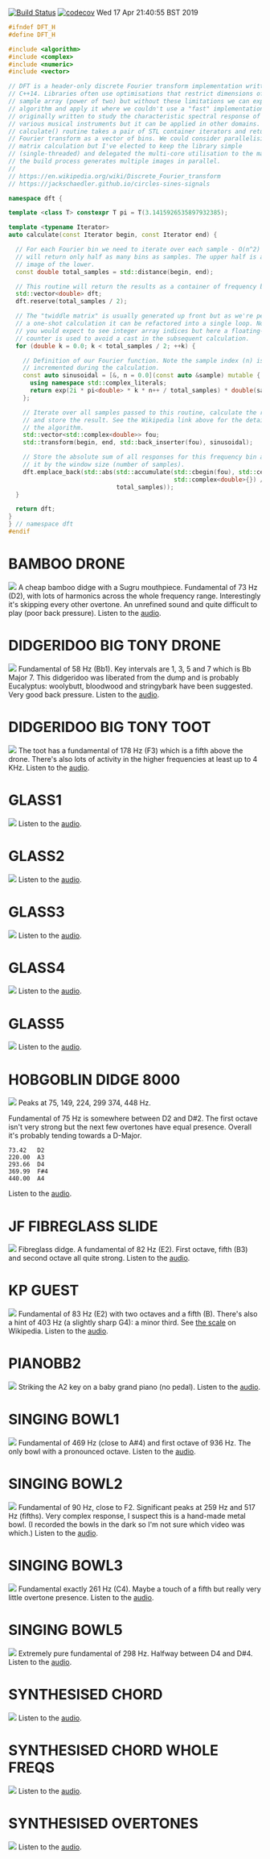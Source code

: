 [![Build Status](https://travis-ci.org/deanturpin/dft.svg?branch=master)](https://travis-ci.org/deanturpin/dft)
[![codecov](https://codecov.io/gh/deanturpin/dft/branch/master/graph/badge.svg)](https://codecov.io/gh/deanturpin/dft)
Wed 17 Apr 21:40:55 BST 2019
```cpp
#ifndef DFT_H
#define DFT_H

#include <algorithm>
#include <complex>
#include <numeric>
#include <vector>

// DFT is a header-only discrete Fourier transform implementation written in
// C++14. Libraries often use optimisations that restrict dimensions of the
// sample array (power of two) but without these limitations we can explore the
// algorithm and apply it where we couldn't use a "fast" implementation. It was
// originally written to study the characteristic spectral response of my
// various musical instruments but it can be applied in other domains. The
// calculate() routine takes a pair of STL container iterators and returns the
// Fourier transform as a vector of bins. We could consider parallelising the
// matrix calculation but I've elected to keep the library simple
// (single-threaded) and delegated the multi-core utilisation to the makefile:
// the build process generates multiple images in parallel.
//
// https://en.wikipedia.org/wiki/Discrete_Fourier_transform
// https://jackschaedler.github.io/circles-sines-signals

namespace dft {

template <class T> constexpr T pi = T(3.1415926535897932385);

template <typename Iterator>
auto calculate(const Iterator begin, const Iterator end) {

  // For each Fourier bin we need to iterate over each sample - O(n^2) - but we
  // will return only half as many bins as samples. The upper half is a mirror
  // image of the lower.
  const double total_samples = std::distance(begin, end);

  // This routine will return the results as a container of frequency bins.
  std::vector<double> dft;
  dft.reserve(total_samples / 2);

  // The "twiddle matrix" is usually generated up front but as we're performing
  // a one-shot calculation it can be refactored into a single loop. Normally
  // you would expect to see integer array indices but here a floating-point
  // counter is used to avoid a cast in the subsequent calculation.
  for (double k = 0.0; k < total_samples / 2; ++k) {

    // Definition of our Fourier function. Note the sample index (n) is
    // incremented during the calculation.
    const auto sinusoidal = [&, n = 0.0](const auto &sample) mutable {
      using namespace std::complex_literals;
      return exp(2i * pi<double> * k * n++ / total_samples) * double(sample);
    };

    // Iterate over all samples passed to this routine, calculate the response
    // and store the result. See the Wikipedia link above for the details of
    // the algorithm.
    std::vector<std::complex<double>> fou;
    std::transform(begin, end, std::back_inserter(fou), sinusoidal);

    // Store the absolute sum of all responses for this frequency bin and scale
    // it by the window size (number of samples).
    dft.emplace_back(std::abs(std::accumulate(std::cbegin(fou), std::cend(fou),
                                              std::complex<double>{}) /
                              total_samples));
  }

  return dft;
}
} // namespace dft
#endif
```
# BAMBOO DRONE
[![](wav/bamboo_drone.png)](wav/bamboo_drone.png)
A cheap bamboo didge with a Sugru mouthpiece. Fundamental of 73 Hz (D2), with
lots of harmonics across the whole frequency range. Interestingly it's skipping
every other overtone. An unrefined sound and quite difficult to play (poor back
pressure).
Listen to the [audio](wav/bamboo_drone.wav).
# DIDGERIDOO BIG TONY DRONE
[![](wav/didgeridoo_big_tony_drone.png)](wav/didgeridoo_big_tony_drone.png)
Fundamental of 58 Hz (Bb1). Key intervals are 1, 3, 5 and 7 which is Bb Major 7.
This didgeridoo was liberated from the dump and is probably Eucalyptus:
woolybutt, bloodwood and stringybark have been suggested. Very good back
pressure.
Listen to the [audio](wav/didgeridoo_big_tony_drone.wav).
# DIDGERIDOO BIG TONY TOOT
[![](wav/didgeridoo_big_tony_toot.png)](wav/didgeridoo_big_tony_toot.png)
The toot has a fundamental of 178 Hz (F3) which is a fifth above the drone.
There's also lots of activity in the higher frequencies at least up to 4 KHz.
Listen to the [audio](wav/didgeridoo_big_tony_toot.wav).
# GLASS1
[![](wav/glass1.png)](wav/glass1.png)
Listen to the [audio](wav/glass1.wav).
# GLASS2
[![](wav/glass2.png)](wav/glass2.png)
Listen to the [audio](wav/glass2.wav).
# GLASS3
[![](wav/glass3.png)](wav/glass3.png)
Listen to the [audio](wav/glass3.wav).
# GLASS4
[![](wav/glass4.png)](wav/glass4.png)
Listen to the [audio](wav/glass4.wav).
# GLASS5
[![](wav/glass5.png)](wav/glass5.png)
Listen to the [audio](wav/glass5.wav).
# HOBGOBLIN DIDGE 8000
[![](wav/hobgoblin_didge_8000.png)](wav/hobgoblin_didge_8000.png)
Peaks at 75, 149, 224, 299 374, 448 Hz.

Fundamental of 75 Hz is somewhere between D2 and D#2. The first octave isn't
very strong but the next few overtones have equal presence. Overall it's
probably tending towards a D-Major.

```
73.42	D2
220.00	A3
293.66	D4
369.99	F#4
440.00	A4
```
Listen to the [audio](wav/hobgoblin_didge_8000.wav).
# JF FIBREGLASS SLIDE
[![](wav/JF_fibreglass_slide.png)](wav/JF_fibreglass_slide.png)
Fibreglass didge. A fundamental of 82 Hz (E2). First octave, fifth (B3) and
second octave all quite strong.
Listen to the [audio](wav/JF_fibreglass_slide.wav).
# KP GUEST
[![](wav/KP_guest.png)](wav/KP_guest.png)
Fundamental of 83 Hz (E2) with two octaves and a fifth (B). There's also a
hint of 403 Hz (a slightly sharp G4): a minor third. See [the
scale](https://en.wikipedia.org/wiki/E_minor) on Wikipedia.
Listen to the [audio](wav/KP_guest.wav).
# PIANOBB2
[![](wav/pianoBb2.png)](wav/pianoBb2.png)
Striking the A2 key on a baby grand piano (no pedal).
Listen to the [audio](wav/pianoBb2.wav).
# SINGING BOWL1
[![](wav/singing_bowl1.png)](wav/singing_bowl1.png)
Fundamental of 469 Hz (close to A#4) and first octave of 936 Hz. The only bowl
with a pronounced octave.
Listen to the [audio](wav/singing_bowl1.wav).
# SINGING BOWL2
[![](wav/singing_bowl2.png)](wav/singing_bowl2.png)
Fundamental of 90 Hz, close to F2. Significant peaks at 259 Hz and 517 Hz
(fifths). Very complex response, I suspect this is a hand-made metal bowl. (I
recorded the bowls in the dark so I'm not sure which video was which.)
Listen to the [audio](wav/singing_bowl2.wav).
# SINGING BOWL3
[![](wav/singing_bowl3.png)](wav/singing_bowl3.png)
Fundamental exactly 261 Hz (C4). Maybe a touch of a fifth but really very little
overtone presence.
Listen to the [audio](wav/singing_bowl3.wav).
# SINGING BOWL5
[![](wav/singing_bowl5.png)](wav/singing_bowl5.png)
Extremely pure fundamental of 298 Hz. Halfway between D4 and D#4.
Listen to the [audio](wav/singing_bowl5.wav).
# SYNTHESISED CHORD
[![](wav/synthesised_chord.png)](wav/synthesised_chord.png)
Listen to the [audio](wav/synthesised_chord.wav).
# SYNTHESISED CHORD WHOLE FREQS
[![](wav/synthesised_chord_whole_freqs.png)](wav/synthesised_chord_whole_freqs.png)
Listen to the [audio](wav/synthesised_chord_whole_freqs.wav).
# SYNTHESISED OVERTONES
[![](wav/synthesised_overtones.png)](wav/synthesised_overtones.png)
Listen to the [audio](wav/synthesised_overtones.wav).
